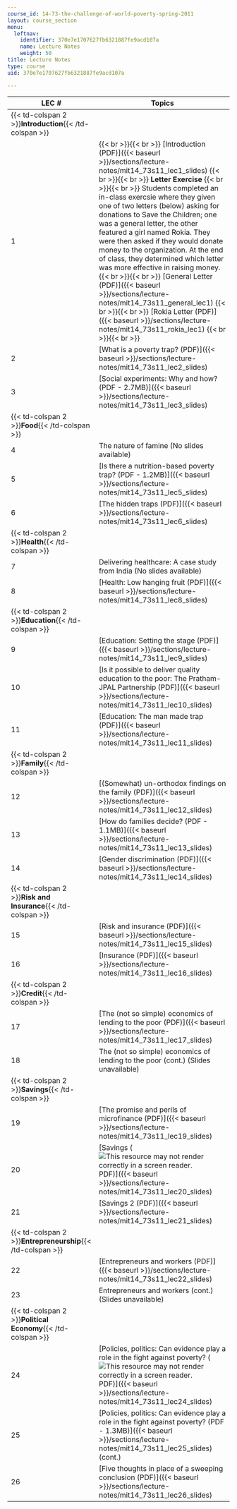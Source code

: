 ```yaml
---
course_id: 14-73-the-challenge-of-world-poverty-spring-2011
layout: course_section
menu:
  leftnav:
    identifier: 370e7e1707627fb6321887fe9acd107a
    name: Lecture Notes
    weight: 50
title: Lecture Notes
type: course
uid: 370e7e1707627fb6321887fe9acd107a

---
```


| LEC # | Topics |
| --- | --- |
| {{< td-colspan 2 >}}**Introduction**{{< /td-colspan >}} ||
| 1 |  {{< br >}}{{< br >}} [Introduction (PDF)]({{< baseurl >}}/sections/lecture-notes/mit14_73s11_lec1_slides) {{< br >}}{{< br >}} **Letter Exercise** {{< br >}}{{< br >}} Students completed an in-class exercsie where they given one of two letters (below) asking for donations to Save the Children; one was a general letter, the other featured a girl named Rokia. They were then asked if they would donate money to the organization. At the end of class, they determined which letter was more effective in raising money.  {{< br >}}{{< br >}} [General Letter (PDF)]({{< baseurl >}}/sections/lecture-notes/mit14_73s11_general_lec1) {{< br >}}{{< br >}} [Rokia Letter (PDF)]({{< baseurl >}}/sections/lecture-notes/mit14_73s11_rokia_lec1) {{< br >}}{{< br >}}  |
| 2 | [What is a poverty trap? (PDF)]({{< baseurl >}}/sections/lecture-notes/mit14_73s11_lec2_slides) |
| 3 | [Social experiments: Why and how? (PDF - 2.7MB)]({{< baseurl >}}/sections/lecture-notes/mit14_73s11_lec3_slides) |
| {{< td-colspan 2 >}}**Food**{{< /td-colspan >}} ||
| 4 | The nature of famine (No slides available) |
| 5 | [Is there a nutrition-based poverty trap? (PDF - 1.2MB)]({{< baseurl >}}/sections/lecture-notes/mit14_73s11_lec5_slides) |
| 6 | [The hidden traps (PDF)]({{< baseurl >}}/sections/lecture-notes/mit14_73s11_lec6_slides) |
| {{< td-colspan 2 >}}**Health**{{< /td-colspan >}} ||
| 7 | Delivering healthcare: A case study from India (No slides available) |
| 8 | [Health: Low hanging fruit (PDF)]({{< baseurl >}}/sections/lecture-notes/mit14_73s11_lec8_slides) |
| {{< td-colspan 2 >}}**Education**{{< /td-colspan >}} ||
| 9 | [Education: Setting the stage (PDF)]({{< baseurl >}}/sections/lecture-notes/mit14_73s11_lec9_slides) |
| 10 | [Is it possible to deliver quality education to the poor: The Pratham-JPAL Partnership (PDF)]({{< baseurl >}}/sections/lecture-notes/mit14_73s11_lec10_slides) |
| 11 | [Education: The man made trap (PDF)]({{< baseurl >}}/sections/lecture-notes/mit14_73s11_lec11_slides) |
| {{< td-colspan 2 >}}**Family**{{< /td-colspan >}} ||
| 12 | [(Somewhat) un-orthodox findings on the family (PDF)]({{< baseurl >}}/sections/lecture-notes/mit14_73s11_lec12_slides) |
| 13 | [How do families decide? (PDF - 1.1MB)]({{< baseurl >}}/sections/lecture-notes/mit14_73s11_lec13_slides) |
| 14 | [Gender discrimination (PDF)]({{< baseurl >}}/sections/lecture-notes/mit14_73s11_lec14_slides) |
| {{< td-colspan 2 >}}**Risk and Insurance**{{< /td-colspan >}} ||
| 15 | [Risk and insurance (PDF)]({{< baseurl >}}/sections/lecture-notes/mit14_73s11_lec15_slides) |
| 16 | [Insurance (PDF)]({{< baseurl >}}/sections/lecture-notes/mit14_73s11_lec16_slides) |
| {{< td-colspan 2 >}}**Credit**{{< /td-colspan >}} ||
| 17 | [The (not so simple) economics of lending to the poor (PDF)]({{< baseurl >}}/sections/lecture-notes/mit14_73s11_lec17_slides) |
| 18 | The (not so simple) economics of lending to the poor (cont.) (Slides unavailable) |
| {{< td-colspan 2 >}}**Savings**{{< /td-colspan >}} ||
| 19 | [The promise and perils of microfinance (PDF)]({{< baseurl >}}/sections/lecture-notes/mit14_73s11_lec19_slides) |
| 20 | [Savings (![This resource may not render correctly in a screen reader.](/images/inacessible.gif)PDF)]({{< baseurl >}}/sections/lecture-notes/mit14_73s11_lec20_slides) |
| 21 | [Savings 2 (PDF)]({{< baseurl >}}/sections/lecture-notes/mit14_73s11_lec21_slides) |
| {{< td-colspan 2 >}}**Entrepreneurship**{{< /td-colspan >}} ||
| 22 | [Entrepreneurs and workers (PDF)]({{< baseurl >}}/sections/lecture-notes/mit14_73s11_lec22_slides) |
| 23 | Entrepreneurs and workers (cont.) (Slides unavailable) |
| {{< td-colspan 2 >}}**Political Economy**{{< /td-colspan >}} ||
| 24 | [Policies, politics: Can evidence play a role in the fight against poverty? (![This resource may not render correctly in a screen reader.](/images/inacessible.gif)PDF)]({{< baseurl >}}/sections/lecture-notes/mit14_73s11_lec24_slides) |
| 25 | [Policies, politics: Can evidence play a role in the fight against poverty? (PDF - 1.3MB)]({{< baseurl >}}/sections/lecture-notes/mit14_73s11_lec25_slides) (cont.) |
| 26 | [Five thoughts in place of a sweeping conclusion (PDF)]({{< baseurl >}}/sections/lecture-notes/mit14_73s11_lec26_slides)
